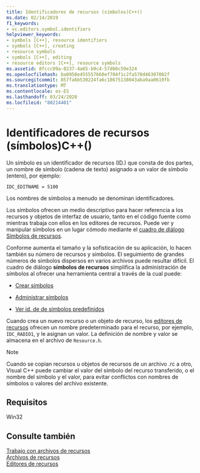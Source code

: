 ```yaml
---
title: Identificadores de recursos (símbolos)C++()
ms.date: 02/14/2019
f1_keywords:
- vc.editors.symbol.identifiers
helpviewer_keywords:
- symbols [C++], resource identifiers
- symbols [C++], creating
- resource symbols
- symbols [C++], editing
- resource editors [C++], resource symbols
ms.assetid: 8fccc09a-0237-4a65-b9c4-57d60c59e324
ms.openlocfilehash: ba0958e455557660ef704f1c2fa570d46307082f
ms.sourcegitcommit: 857fa6b530224fa6c18675138043aba9aa0619fb
ms.translationtype: MT
ms.contentlocale: es-ES
ms.lasthandoff: 03/24/2020
ms.locfileid: "80214401"
---
```

# <a name="resource-identifiers-symbols-c"></a>Identificadores de recursos (símbolos)C++()

Un símbolo es un identificador de recursos (ID.) que consta de dos partes, un nombre de símbolo (cadena de texto) asignado a un valor de símbolo (entero), por ejemplo:

```
IDC_EDITNAME = 5100
```

Los nombres de símbolos a menudo se denominan identificadores.

Los símbolos ofrecen un medio descriptivo para hacer referencia a los recursos y objetos de interfaz de usuario, tanto en el código fuente como mientras trabaja con ellos en los editores de recursos. Puede ver y manipular símbolos en un lugar cómodo mediante el [cuadro de diálogo Símbolos de recursos](../windows/viewing-resource-symbols.md).

Conforme aumenta el tamaño y la sofisticación de su aplicación, lo hacen también su número de recursos y símbolos. El seguimiento de grandes números de símbolos dispersos en varios archivos puede resultar difícil. El cuadro de diálogo **símbolos de recursos** simplifica la administración de símbolos al ofrecer una herramienta central a través de la cual puede:

- [Crear símbolos](../windows/creating-new-symbols.md)

- [Administrar símbolos](../windows/changing-a-symbol-or-symbol-name-id.md)

- [Ver id. de de símbolos predefinidos](../windows/predefined-symbol-ids.md)

Cuando crea un nuevo recurso o un objeto de recurso, los [editores de recursos](../windows/resource-editors.md) ofrecen un nombre predeterminado para el recurso, por ejemplo, `IDC_RADIO1`, y le asignan un valor. La definición de nombre y valor se almacena en el archivo de `Resource.h`.

> [!NOTE]
> Cuando se copian recursos u objetos de recursos de un archivo .rc a otro, Visual C++ puede cambiar el valor del símbolo del recurso transferido, o el nombre del símbolo y el valor, para evitar conflictos con nombres de símbolos o valores del archivo existente.

## <a name="requirements"></a>Requisitos

Win32

## <a name="see-also"></a>Consulte también

[Trabajo con archivos de recursos](../windows/working-with-resource-files.md)<br/>
[Archivos de recursos](../windows/resource-files-visual-studio.md)<br/>
[Editores de recursos](../windows/resource-editors.md)<br/>
